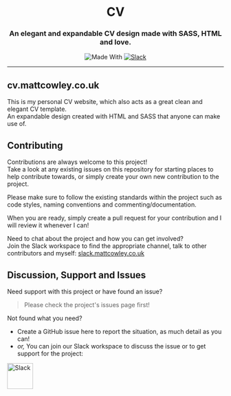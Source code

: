 <!-- Source: https://github.com/MattIPv4/template/blob/master/README.md -->

<!-- Title -->
<h1 align="center" id="CV">
    CV
</h1>

<!-- Tag line -->
<h3 align="center">An elegant and expandable CV design made with SASS, HTML and love.</h3>

<!-- Badges -->
<p align="center">
    <img src="https://img.shields.io/badge/made%20with-SASS%20%7C%20HTML%20%7C%20Love-blue.svg?style=flat-square" alt="Made With">
    <a href="http://slack.mattcowley.co.uk/" target="_blank">
        <img src="https://img.shields.io/badge/slack-MattIPv4-blue.svg?style=flat-square" alt="Slack">
    </a>
</p>

----

<!-- Content -->
## cv.mattcowley.co.uk

This is my personal CV website, which also acts as a great clean and elegant CV template.\
An expandable design created with HTML and SASS that anyone can make use of.

<!-- Contributing -->
## Contributing

Contributions are always welcome to this project!\
Take a look at any existing issues on this repository for starting places to help contribute towards, or simply create your own new contribution to the project.

Please make sure to follow the existing standards within the project such as code styles, naming conventions and commenting/documentation.

When you are ready, simply create a pull request for your contribution and I will review it whenever I can!

Need to chat about the project and how you can get involved?\
Join the Slack workspace to find the appropriate channel, talk to other contributors and myself: [slack.mattcowley.co.uk](http://slack.mattcowley.co.uk)

<!-- Discussion & Support -->
## Discussion, Support and Issues

Need support with this project or have found an issue?
> Please check the project's issues page first!

Not found what you need?
* Create a GitHub issue here to report the situation, as much detail as you can!
* _or,_ You can join our Slack workspace to discuss the issue or to get support for the project:
<a href="http://slack.mattcowley.co.uk/" target="_blank">
    <img src="https://img.shields.io/badge/slack-MattIPv4-blue.svg?logo=slack&logoWidth=30&logoColor=blue&style=popout-square" alt="Slack" height="60">
</a>
